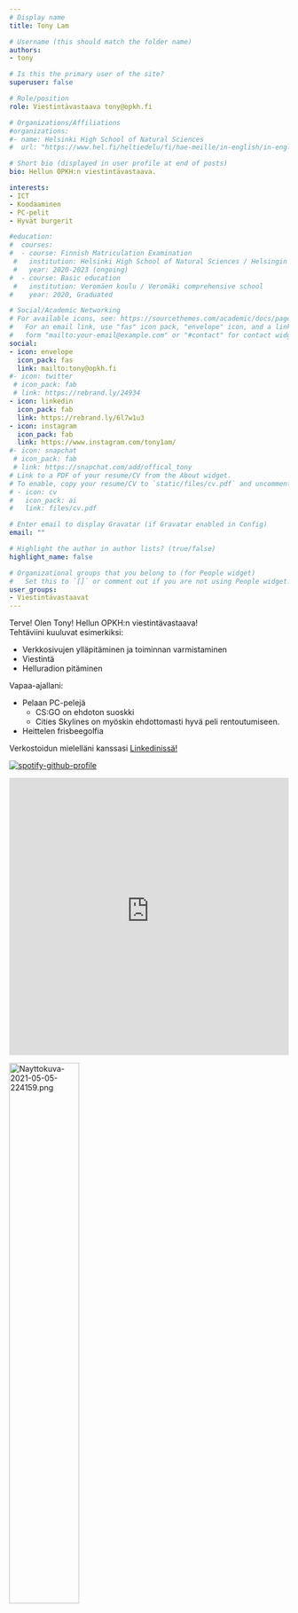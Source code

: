 ```yaml
---
# Display name
title: Tony Lam

# Username (this should match the folder name)
authors:
- tony

# Is this the primary user of the site?
superuser: false

# Role/position
role: Viestintävastaava tony@opkh.fi

# Organizations/Affiliations
#organizations:
#- name: Helsinki High School of Natural Sciences
#  url: "https://www.hel.fi/heltiedelu/fi/hae-meille/in-english/in-english"

# Short bio (displayed in user profile at end of posts)
bio: Hellun OPKH:n viestintävastaava.

interests:
- ICT
- Koodaaminen
- PC-pelit
- Hyvät burgerit

#education:
#  courses:
#  - course: Finnish Matriculation Examination
 #   institution: Helsinki High School of Natural Sciences / Helsingin luonnontiedelukio
 #   year: 2020-2023 (ongoing)
#  - course: Basic education
 #   institution: Veromäen koulu / Veromäki comprehensive school 
#    year: 2020, Graduated

# Social/Academic Networking
# For available icons, see: https://sourcethemes.com/academic/docs/page-builder/#icons
#   For an email link, use "fas" icon pack, "envelope" icon, and a link in the
#   form "mailto:your-email@example.com" or "#contact" for contact widget.
social:
- icon: envelope
  icon_pack: fas
  link: mailto:tony@opkh.fi 
#- icon: twitter
 # icon_pack: fab
 # link: https://rebrand.ly/24934
- icon: linkedin
  icon_pack: fab
  link: https://rebrand.ly/6l7w1u3
- icon: instagram
  icon_pack: fab
  link: https://www.instagram.com/tony1am/
#- icon: snapchat
 # icon_pack: fab
 # link: https://snapchat.com/add/offical_tony
# Link to a PDF of your resume/CV from the About widget.
# To enable, copy your resume/CV to `static/files/cv.pdf` and uncomment the lines below.
# - icon: cv
#   icon_pack: ai
#   link: files/cv.pdf

# Enter email to display Gravatar (if Gravatar enabled in Config)
email: ""

# Highlight the author in author lists? (true/false)
highlight_name: false

# Organizational groups that you belong to (for People widget)
#   Set this to `[]` or comment out if you are not using People widget.
user_groups:
- Viestintävastaavat
---
```

Terve! Olen Tony! Hellun OPKH:n viestintävastaava!  
Tehtäviini kuuluvat esimerkiksi:
- Verkkosivujen ylläpitäminen ja toiminnan varmistaminen
- Viestintä
- Helluradion pitäminen

Vapaa-ajallani: 
- Pelaan PC-pelejä
  - CS:GO on ehdoton suoskki
  - Cities Skylines on myöskin ehdottomasti hyvä peli rentoutumiseen.
- Heittelen frisbeegolfia  

Verkostoidun mielelläni kanssasi [Linkedinissä!](https://linkedin.com/in/lamtonylam)

<a href="https://spotify-github-profile.vercel.app/api/view?uid=le7cq1olyeuvjxgd17jtnno1f&amp;redirect=true"><img src="https://spotify-github-profile.vercel.app/api/view?uid=le7cq1olyeuvjxgd17jtnno1f&amp;cover_image=true&amp;theme=default" alt="spotify-github-profile"></a>

<iframe src="https://spotify-recently-played-readme.vercel.app/api?user=le7cq1olyeuvjxgd17jtnno1f&width=300" frameBorder="0" width="100%" height="500"></iframe>

<a href="https://linkedin.com/in/lamtonylam"><img src="https://s6.gifyu.com/images/linkedin.png" alt="Nayttokuva-2021-05-05-224159.png" border="0" align="center" width="50%"/></a>
